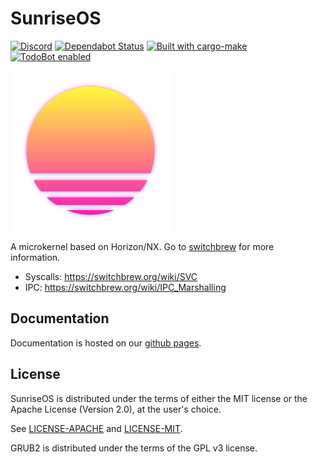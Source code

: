 # SunriseOS

[![Discord](https://img.shields.io/discord/439418034130780182.svg)](https://discord.gg/MZJbNZY)
[![Dependabot Status](https://api.dependabot.com/badges/status?host=github&repo=sunriseos/SunriseOS)](https://dependabot.com) [![Built with cargo-make](https://sagiegurari.github.io/cargo-make/assets/badges/cargo-make.svg)](https://sagiegurari.github.io/cargo-make) [![TodoBot enabled](https://rawcdn.githack.com/SunriseOS/SunriseOS/c7d1e79fc50f38fc64b1099646bcda430c8074fa/.github/res/todobot_is_awesome.svg)](https://todo.jasonet.co/)

![synthwave sunrise](.github/res/sunrise_256.png)

A microkernel based on Horizon/NX. Go to [switchbrew](https://switchbrew.org/) for more information.

- Syscalls: https://switchbrew.org/wiki/SVC
- IPC: https://switchbrew.org/wiki/IPC_Marshalling

## Documentation

Documentation is hosted on our [github pages](https://sunriseos.github.io/SunriseOS/master/).

## License

SunriseOS is distributed under the terms of either the MIT license or the Apache
License (Version 2.0), at the user's choice.

See [LICENSE-APACHE](LICENSE-APACHE) and [LICENSE-MIT](LICENSE-MIT).

GRUB2 is distributed under the terms of the GPL v3 license.
